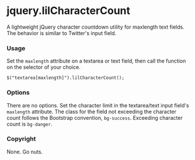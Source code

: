 jquery.lilCharacterCount
========================

A lightweight jQuery character countdown utility for maxlength text fields. The behavior is similar to Twitter's input field.

### Usage

Set the `maxlength` attribute on a textarea or text field, then call the function on the selector of your choice.

    $("textarea[maxlength]").lilCharacterCount();

### Options

There are no options. Set the character limit in the textarea/text input field's `maxlength` attribute. The class for the field not exceeding the character count follows the Bootstrap convention, `bg-success`. Exceeding character count is `bg-danger`.

### Copyright

None. Go nuts.
